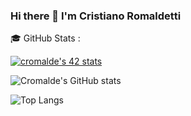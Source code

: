 ### Hi there 👋 I'm Cristiano Romaldetti

<!-- 
**CRSylar/CRSylar** is a ✨ _special_ ✨ repository because its `README.md` (this file) appears on your GitHub profile.

Here are some ideas to get you started:

- 🔭 I’m currently working on ...
- 🌱 I’m currently learning ...
- 👯 I’m looking to collaborate on ...
- 🤔 I’m looking for help with ...
- 💬 Ask me about ...
- 📫 How to reach me: ...
- 😄 Pronouns: ...
- ⚡ Fun fact: ...
-->
🎓 GitHub Stats :

[![cromalde's 42 stats](https://badge42.vercel.app/api/v2/cl1z1axw3001109mox1m22pjp/stats?cursusId=21&coalitionId=125)](https://github.com/JaeSeoKim/badge42)

![Cromalde's GitHub stats](https://github-readme-stats.vercel.app/api?username=CRSylar&show_icons=true&theme=tokyonight)


![Top Langs](https://github-readme-stats.vercel.app/api/top-langs/?username=CRSylar&layout=compact&show_icons=true&theme=tokyonight)
